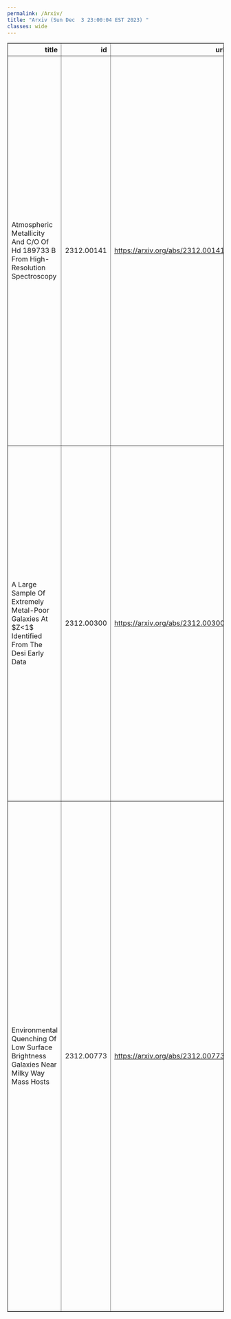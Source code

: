 ```yaml
---
permalink: /Arxiv/
title: "Arxiv (Sun Dec  3 23:00:04 EST 2023) "
classes: wide
---
```

<table border="1" class="dataframe">
  <thead>
    <tr style="text-align: right;">
      <th>title</th>
      <th>id</th>
      <th>url</th>
      <th>authors</th>
      <th>Local Authors</th>
    </tr>
  </thead>
  <tbody>
    <tr>
      <td>Atmospheric Metallicity And C/O Of Hd 189733 B From High-Resolution   Spectroscopy</td>
      <td>2312.00141</td>
      <td><a href="https://arxiv.org/abs/2312.00141" target="_blank">https://arxiv.org/abs/2312.00141</a></td>
      <td>Luke Finnerty, Jerry W. Xuan, Yinzi Xin, Joshua Liberman, Tobias Schofield, Michael P. Fitzgerald, Shubh Agrawal, Ashley Baker, Randall Bartos, Geoffrey A. Blake, Benjamin Calvin, Sylvain Cetre, Jacques-Robert Delorme, Greg Doppman, Daniel Echeverri, Chih-Chun Hsu, Nemanja Jovanovic, Ronald A. López, Emily C. Martin, Dimitri Mawet, Evan Morris, Jacklyn Pezzato, Jean-Baptiste Ruffio, Ben Sappey, Andrew Skemer, Taylor Venenciano, J. Kent Wallace, Nicole L. Wallack, Jason J. Wang, Ji Wang</td>
      <td>Ji Wang</td>
    </tr>
    <tr>
      <td>A Large Sample Of Extremely Metal-Poor Galaxies At $Z&lt;1$ Identified From   The Desi Early Data</td>
      <td>2312.00300</td>
      <td><a href="https://arxiv.org/abs/2312.00300" target="_blank">https://arxiv.org/abs/2312.00300</a></td>
      <td>Hu Zou, Jipeng Sui, Amélie Saintonge, Dirk Scholte, John Moustakas, Malgorzata Siudek, Arjun Dey, Stephanie Juneau, Weijian Guo, Rebecca Canning, J. Aguilar, S. Ahlen, D. Brooks, T. Claybaugh, K. Dawson, A. De La Macorra, P. Doel, J. E. Forero-Romero, S. Gontcho A Gontcho, K. Honscheid, M. Landriau, L. Le Guillou, M. Manera, A. Meisner, R. Miquel, Jundan Nie, C. Poppett, M. Rezaie, G. Rossi, E. Sanchez, M. Schubnell, H. Seo, G. Tarle, Zhimin Zhou, Siwei Zou</td>
      <td>Klaus Honscheid</td>
    </tr>
    <tr>
      <td>Environmental Quenching Of Low Surface Brightness Galaxies Near Milky   Way Mass Hosts</td>
      <td>2312.00773</td>
      <td><a href="https://arxiv.org/abs/2312.00773" target="_blank">https://arxiv.org/abs/2312.00773</a></td>
      <td>J. Bhattacharyya, A. H. G. Peter, P. Martini, B. Mutlu-Pakdil, A. Drlica-Wagner, A. B. Pace, L. E. Strigari, Y. -T. Cheng, D. Roberts, D. Tanoglidis, M. Aguena, O. Alves, F. Andrade-Oliveira, D. Bacon, D. Brooks, A. Carnero Rosell, J. Carretero, L. N. Da Costa, M. E. S. Pereira, T. M. Davis, S. Desai, P. Doel, I. Ferrero, J. Frieman, J. García-Bellido, G. Giannini, D. Gruen, R. A. Gruendl, S. R. Hinton, D. L. Hollowood, K. Honscheid, D. J. James, K. Kuehn, J. L. Marshall, J. Mena-Fernández, R. Miquel, A. Palmese, A. Pieres, A. A. Plazas Malagón, E. Sanchez, B. Santiago, M. Schubnell, I. Sevilla-Noarbe, M. Smith, E. Suchyta, M. E. C. Swanson, G. Tarle, M. Vincenzi, A. R. Walker, N. Weaverdyck, P. Wiseman</td>
      <td>Joy Bhattacharyya, Klaus Honscheid, Paul Martini</td>
    </tr>
  </tbody>
</table>